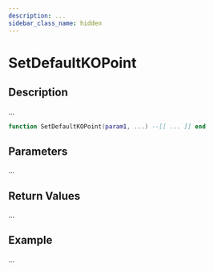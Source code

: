 ```yaml
---
description: ...
sidebar_class_name: hidden
---
```


# SetDefaultKOPoint

## Description

...

```lua
function SetDefaultKOPoint(param1, ...) --[[ ... ]] end
```

## Parameters

...

## Return Values

...

## Example

...

